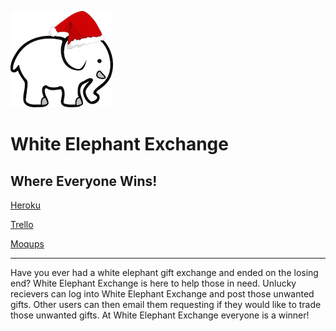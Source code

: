 ![Alt text](./public/assets/images/elephantlogo_small.png)
# White Elephant Exchange
## Where Everyone Wins!


[Heroku](https://peaceful-beyond-9325.herokuapp.com/#/)

[Trello](https://trello.com/b/UsecIqVo/final-project)

[Moqups](https://moqups.com/fquizon@gmail.com/voWZFN7d)


-----
Have you ever had a white elephant gift exchange and ended on the losing end?  White Elephant Exchange is here to help those in need. Unlucky recievers can log into White Elephant Exchange and post those unwanted gifts. Other users can then email them requesting if they would like to trade those unwanted gifts.  At White Elephant Exchange everyone is a winner!

